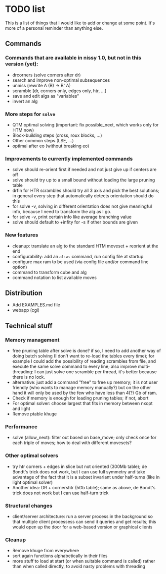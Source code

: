 # TODO list

This is a list of things that I would like to add or change at some point.
It's more of a personal reminder than anything else.

## Commands

### Commands that are available in nissy 1.0, but not in this version (yet):
* drcorners (solve corners after dr)
* search and improve non-optimal subsequences
* unniss (rewrite A (B) -> B' A)
* scramble [dr, corners only, edges only, htr, ...]
* save and edit algs as "variables"
* invert an alg

### More steps for `solve`
* QTM optimal solving (important: fix possible_next, which works only for HTM now)
* Block-building steps (cross, roux blocks, ...)
* Other common steps (LSE, ...)
* optimal after eo (without breaking eo)

### Improvements to currently implemented commands
* solve should re-orient first if needed and not just give up if centers are off
* solve should try up to a small bound without loading the large pruning table
* drfin for HTR scrambles should try all 3 axis and pick the best solutions;
  in general every step that automatically detects orientation should do this
* for solve -v, solving in different orientation does not give meaningful info,
  because I need to transform the alg as I go.
* for solve -v, print certain info like average branching value
* solve should default to +infity for -s if other bounds are given

### New features
* cleanup: translate an alg to the standard HTM moveset + reorient at the end
* configurability: add an `alias` command, run config file at startup
* configure max ram to be used (via config file and/or command line option)
* command to transform cube and alg
* command notation to list available moves

## Distribution

* Add EXAMPLES.md file
* webapp (cgi)

## Technical stuff

### Memory management
* free pruning table after solve is done? if so, I need to add another way
  of doing batch solving (I don't want to re-load the tables every time);
  for example I could add the possibility of reading scrambles from file,
  and execute the same solve command to every line; also improve multi-threading:
  I can just solve one scramble per thread, it's better because there is no lock.
* alternative: just add a command "free" to free up memory; it is not
  user friendly (who wants to manage memory manually?) but on the other hand
  it will only be used by the few who have less than 4(?) Gb of ram.
* Check if memory is enough for loading pruning tables; if not, abort
* For optimal solver: choose largest that fits in memory between nxopt and light
* Remove ptable khuge

### Performance
* solve (allow_next): filter out based on base_move; only check once for each
  triple of moves; how to deal with different movesets?

### Other optimal solvers
* try htr corners + edges in slice but not oriented (300Mb table);
  de Bondt's trick does not work, but I can use full symmetry and
  take advantage of the fact that it is a subset invariant under half-turns
  (like in light optimal solver)
* Another idea: DR + cornershtr (5Gb table); same as above, de Bondt's trick
  does not work but I can use half-turn trick

### Structural changes
* client/server architecture: run a server process in the background so that
  multiple client processess can send it queries and get results; this would
  open up the door for a web-based version or graphical clients

### Cleanup
* Remove khuge from everywhere
* sort again functions alphabetically in their files
* more stuff to load at start (or when suitable command is called) rather
  than when called directly, to avoid nasty problems with threading
